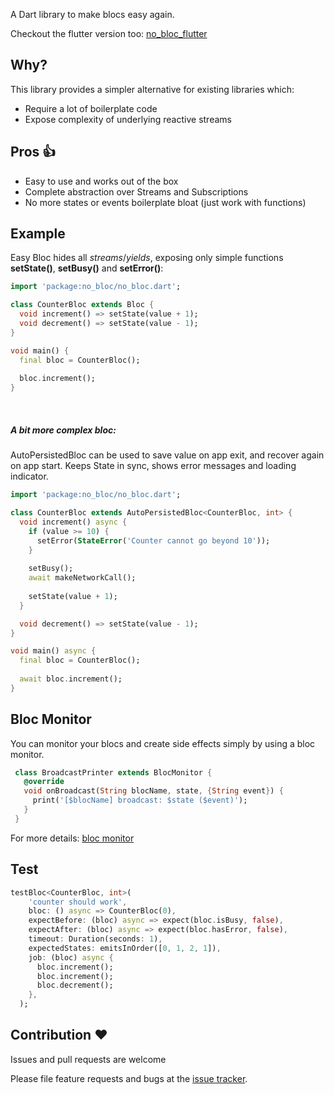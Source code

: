 A Dart library to make blocs easy again.

Checkout the flutter version too: [no_bloc_flutter](https://pub.dev/packages/no_bloc_flutter)

## Why?
This library provides a simpler alternative for existing libraries which: 
- Require a lot of boilerplate code
- Expose complexity of underlying reactive streams

## Pros 👍
- Easy to use and works out of the box
- Complete abstraction over Streams and Subscriptions
- No more states or events boilerplate bloat (just work with functions)

## Example
Easy Bloc hides all *streams*/*yields*, exposing only simple functions **setState()**, **setBusy()** and **setError()**:

```dart
import 'package:no_bloc/no_bloc.dart';

class CounterBloc extends Bloc {
  void increment() => setState(value + 1);
  void decrement() => setState(value - 1);
}

void main() {
  final bloc = CounterBloc();
  
  bloc.increment();
}
```

&nbsp; 

##### A bit more complex bloc:
AutoPersistedBloc can be used to save value on app exit, and recover again on app start. Keeps State in sync, shows error messages and  loading indicator.

```dart
import 'package:no_bloc/no_bloc.dart';

class CounterBloc extends AutoPersistedBloc<CounterBloc, int> {
  void increment() async {
    if (value >= 10) {
      setError(StateError('Counter cannot go beyond 10'));
    }
    
    setBusy();
    await makeNetworkCall();
    
    setState(value + 1);
  }

  void decrement() => setState(value - 1);
}

void main() async {
  final bloc = CounterBloc();
  
  await bloc.increment();
}
```
## Bloc Monitor
You can monitor your blocs and create side effects simply by using a bloc monitor.
```dart
 class BroadcastPrinter extends BlocMonitor {
   @override
   void onBroadcast(String blocName, state, {String event}) {
     print('[$blocName] broadcast: $state ($event)');
   }
 }
```

For more details: [bloc monitor](https://pub.dev/documentation/no_bloc/latest/no_bloc/BlocMonitor-class.html)

## Test
```dart
testBloc<CounterBloc, int>(
    'counter should work',
    bloc: () async => CounterBloc(0),
    expectBefore: (bloc) async => expect(bloc.isBusy, false),
    expectAfter: (bloc) async => expect(bloc.hasError, false),
    timeout: Duration(seconds: 1),
    expectedStates: emitsInOrder([0, 1, 2, 1]),
    job: (bloc) async {
      bloc.increment();
      bloc.increment();
      bloc.decrement();
    },
  );
```

## Contribution ❤
Issues and pull requests are welcome

Please file feature requests and bugs at the [issue tracker][tracker].

[tracker]: https://github.com/MohiuddinM/no_bloc
